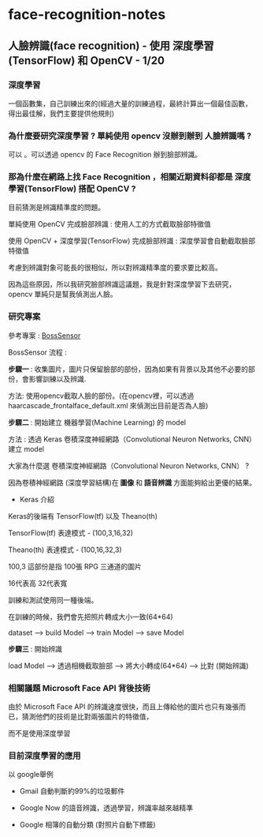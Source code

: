 # face-recognition-notes 


## 人臉辨識(face recognition) - 使用 深度學習(TensorFlow) 和 OpenCV - 1/20


### 深度學習

一個函數集，自己訓練出來的(經過大量的訓練過程，最終計算出一個最佳函數，得出最佳解，我們主要提供他規則)

### 為什麼要研究深度學習 ? 單純使用 opencv 沒辦到辦到 人臉辨識嗎 ?

可以 。可以透過 opencv 的 Face Recognition 辦到臉部辨識。

### 那為什麼在網路上找 Face Recognition ，相關近期資料卻都是 深度學習(TensorFlow) 搭配 OpenCV ?

目前猜測是辨識精準度的問題。

單純使用 OpenCV 完成臉部辨識 : 使用人工的方式截取臉部特徵值

使用 OpenCV +  深度學習(TensorFlow) 完成臉部辨識 : 深度學習會自動截取臉部特徵值

考慮到辨識對象可能長的很相似，所以對辨識精準度的要求要比較高。


因為這些原因，所以我研究臉部辨識這議題，我是針對深度學習下去研究，opencv 單純只是幫我偵測出人臉。

### 研究專案

參考專案 : [BossSensor](http://ahogrammer.com/2016/11/15/deep-learning-enables-you-to-hide-screen-when-your-boss-is-approaching/)

BossSensor 流程 :

<b>步驟一 </b> : 收集圖片，圖片只保留臉部的部份，因為如果有背景以及其他不必要的部份，會影響訓練以及辨識.

方法: 使用opencv截取人臉的部份。(在opencv裡，可以透過 haarcascade_frontalface_default.xml 來偵測出目前是否為人臉)

<b>步驟二 </b> : 開始建立 機器學習(Machine Learning) 的 model
 
方法 : 透過 Keras  卷積深度神經網路（Convolutional Neuron Networks, CNN） 建立 model

大家為什麼選 卷積深度神經網路（Convolutional Neuron Networks, CNN） ?

因為卷積神經網路 (深度學習結構)在<b> 圖像 </b>和<b> 語音辨識 </b>方面能夠給出更優的結果。

* Keras 介紹

Keras的後端有 TensorFlow(tf) 以及 Theano(th)

TensorFlow(tf) 表達模式 - (100,3,16,32)  

Theano(th) 表達模式 - (100,16,32,3)     

100,3 這部份是指 100張 RPG 三通道的圖片

16代表高   32代表寬

訓練和測試使用同一種後端。

在訓練的時候，我們會先把照片轉成大小一致(64*64)

dataset --> build Model --> train Model  --> save Model

<b>步驟三 </b> : 開始辨識

load Model --> 透過相機截取臉部 --> 將大小轉成(64*64) --> 比對 (開始辨識)

### 相關議題  Microsoft Face API 背後技術

由於 Microsoft Face API 的辨識速度很快，而且上傳給他的圖片也只有幾張而已，猜測他們的技術是比對兩張圖片的特徵值，

而不是使用深度學習


### 目前深度學習的應用

以 google舉例

* Gmail 自動判斷約99%的垃圾郵件

* Google Now 的語音辨識，透過學習，辨識率越來越精準

* Google 相簿的自動分類 (對照片自動下標籤)



